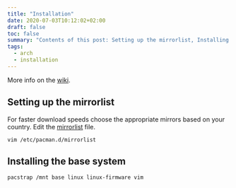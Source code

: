 ```yaml
---
title: "Installation"
date: 2020-07-03T10:12:02+02:00
draft: false
toc: false
summary: "Contents of this post: Setting up the mirrorlist, Installing the base system"
tags:
  - arch
  - installation
---
```

More info on the [wiki](https://wiki.archlinux.org/index.php/Installation_guide).

## Setting up the mirrorlist

For faster download speeds choose the appropriate mirrors based on your country.
Edit the [mirrorlist](https://wiki.archlinux.org/index.php/Mirrors) file.
```terminal
vim /etc/pacman.d/mirrorlist
```

## Installing the base system

```terminal
pacstrap /mnt base linux linux-firmware vim
```
